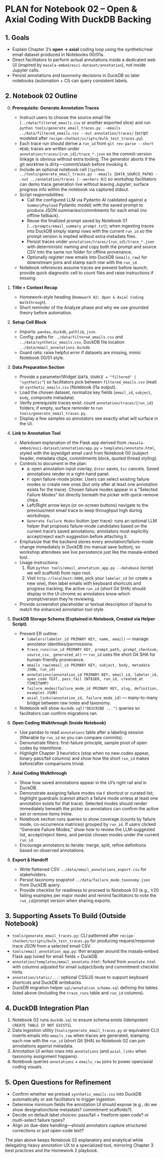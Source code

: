 # PLAN for Notebook 02 – Open & Axial Coding With DuckDB Backing

## 1. Goals
- Explain Chapter 3’s **open → axial** coding loop using the synthetic/real email dataset produced in Notebooks 00/01a.
- Direct facilitators to perform actual annotations inside a dedicated web UI (inspired by `masala-embed/esci-dataset/annotation`), not inside Jupyter cells.
- Persist annotations and taxonomy decisions in DuckDB so later notebooks (automation + CI) can query consistent labels.

## 2. Notebook 02 Outline
0. **Prerequisite: Generate Annotation Traces**
   - Instruct users to choose the source email file (`../data/filtered_emails.csv` or another exported slice) and run `python tools/generate_email_traces.py --emails ../data/filtered_emails.csv --out annotation/traces/` (script modeled after `recipe-chatbot/scripts/bulk_test_traces.py`).
   - Each trace run should derive a `run_id` from `git rev-parse --short HEAD`; traces are written under `annotation/traces/{run_id}/trace_*.json` so the commit-version linkage is obvious without extra tooling. The generator aborts if the git worktree is dirty—commit/stash before invoking it.
   - Include an optional notebook cell (`!python ../tools/generate_email_traces.py --emails {DATA_SOURCE_PATH} --out ../annotation/traces [--workers N]`) so workshop facilitators can demo trace generation live without leaving Jupyter; surface progress info within the notebook via captured stdout.
   - Script responsibilities:
     - Call the configured LLM via Pydantic AI (validated against a `SummaryPayload` Pydantic model) with the saved prompt to produce JSON summaries/commitments for each email (no offline fallback).
     - Reuse the finalized prompt saved by Notebook 01 (`../prompts/email_summary_prompt.txt`); when ingesting traces into DuckDB simply stamp rows with the current `run_id` so the prompt version is implied without extra metadata files.
     - Persist traces under `annotation/traces/{run_id}/trace_*.json` with deterministic naming and copy both the prompt and source CSV into the same run folder for offline provenance.
     - Optionally register new emails into DuckDB (`emails_raw`) for downstream joins and stamp each row with the `run_id`.
   - Notebook references assume traces are present before launch; provide quick diagnostic cell to count files and raise instructions if missing.

1. **Title + Context Recap**
   - Homework-style heading (`Homework 02: Open & Axial Coding Walkthrough`).
   - Short reminder of the Analyze phase and why we use grounded theory before automation.

2. **Setup Cell Block**
   - Imports: `pandas`, `duckdb`, `pathlib`, `json`.
   - Config: paths for `../data/filtered_emails.csv` and `../data/synthetic_emails.csv`, DuckDB file location `../data/email_annotations.duckdb`.
   - Guard rails: raise helpful error if datasets are missing, mimic Notebook 00/01 style.

3. **Data Preparation Section**
   - Provide a parameter/Widget (`DATA_SOURCE = "filtered" | "synthetic"`) so facilitators pick between `filtered_emails.csv` (real) or `synthetic_emails.csv` (Notebook 01a output).
   - Load the chosen dataset, normalize key fields (`email_id`, `subject`, `body`, composite metadata).
   - Verify prerequisite traces exist: count `annotation/traces/{run_id}` folders; if empty, surface reminder to run `tools/generate_email_traces.py`.
   - Display a few samples so annotators see exactly what will surface in the UI.

4. **Link to Annotation Tool**
   - Markdown explanation of the Flask app derived from `/masala-embed/esci-dataset/annotation/app.py` + `templates/annotate.html`, styled with the ipywidget email card from Notebook 00 (subject header, metadata chips, commitments block, quoted thread styling).
   - Controls to document in the plan:
      - `A`: open annotation input overlay; `Enter` saves, `Esc` cancels. Saved annotations render in a right-hand panel.
      - `F`: open failure-mode picker. Users can select existing failure modes or create new ones (but only after at least one annotation exists for the trace). Chosen failure modes appear in a "Selected Failure Modes" list directly beneath the picker with quick-remove chips.
      - Left/Right arrow keys (or on-screen buttons) navigate to the previous/next email trace to keep throughput high during workshops.
      - `Generate Failure Modes` button (per trace): runs an optional LLM helper that proposes failure-mode candidates based on the current trace’s saved annotations; annotators must explicitly accept/reject each suggestion before attaching it.
    - Emphasize that the backend stores every annotation/failure-mode change immediately in DuckDB (no manual save button), so workshop attendees see live persistence just like the masala-embed tool.
   - Usage instructions:
      1. Run `python tools/email_annotation_app.py --database` (script we will scaffold) from repo root.
      2. Visit `http://localhost:5000`, pick your `labeler_id` (or create a new one), then label emails with keyboard shortcuts and progress tracking; the active `run_id` (short Git SHA) should display in the UI chrome so annotators know which prompt/version they’re reviewing.
   - Provide screenshot placeholder or textual description of layout to match the enhanced annotation tool style.

5. **DuckDB Storage Schema (Explained in Notebook, Created via Helper Script)**
   - Present ER outline:
     - `labelers(labeler_id PRIMARY KEY, name, email)` — manage annotator identities/permissions.
     - `trace_runs(run_id PRIMARY KEY, prompt_path, prompt_checksum, source_csv, generated_at)` — `run_id` uses the short Git SHA for human-friendly provenance.
     - `emails_raw(email_id PRIMARY KEY, subject, body, metadata JSON, run_id)`
     - `annotations(annotation_id PRIMARY KEY, email_id, labeler_id, open_code TEXT, pass_fail INTEGER, run_id, created_at TIMESTAMP)`
     - `failure_modes(failure_mode_id PRIMARY KEY, slug, definition, examples JSON)`
     - `axial_links(annotation_id, failure_mode_id)` — many-to-many bridge between raw notes and taxonomy.
   - Notebook will show `duckdb.sql("DESCRIBE ...")` queries so facilitators can confirm migrations ran.

6. **Open Coding Walkthrough (Inside Notebook)**
   - Use pandas to read `annotations` table after a labeling session (filterable by `run_id` so you can compare commits).
   - Demonstrate filters: first-failure principle, sample pivot of open codes by intent/tone.
   - Highlight Chapter 3 heuristics (stop when no new codes appear, binary pass/fail columns) and show how the short `run_id` makes before/after comparisons trivial.

7. **Axial Coding Walkthrough**
   - Show how saved annotations appear in the UI’s right rail and in DuckDB.
   - Demonstrate assigning failure modes via `F` shortcut or curated list; highlight guardrails (cannot attach a failure mode unless at least one annotation exists for that trace). Selected modes should render immediately beneath the picker so annotators can confirm the active set or remove items inline.
   - Notebook section runs queries to show coverage (counts by failure mode, co-occurrence matrices) grouped by `run_id`. If users clicked “Generate Failure Modes,” show how to review the LLM-suggested list, accept/reject items, and persist chosen modes under the current `run_id`.
   - Encourage annotators to iterate: merge, split, refine definitions based on observed annotations.

8. **Export & Handoff**
   - Write flattened CSV `../data/email_annotations_export.csv` for stakeholders.
   - Persist taxonomy snapshot `../data/failure_mode_taxonomy.json` from DuckDB query.
   - Provide checklist for readiness to proceed to Notebook 03 (e.g., ≥20 failing examples per major mode) and remind facilitators to note the `run_id`/prompt version when sharing exports.

## 3. Supporting Assets To Build (Outside Notebook)
- `tools/generate_email_traces.py`: CLI patterned after `recipe-chatbot/scripts/bulk_test_traces.py` for producing request/response trace JSON from a selected email CSV.
- `tools/email_annotation_app.py`: thin wrapper around the masala-embed Flask app tuned for email fields + DuckDB.
- `annotation/templates/email_annotate.html`: forked from `annotate.html` with columns adjusted for email subject/body and commitment checklist hints.
- `annotation/static/...`: optional CSS/JS reuse to support keyboard shortcuts and DuckDB writebacks.
- DuckDB migration helper `sql/annotation_schema.sql` defining the tables listed above (including the `trace_runs` table and `run_id` columns).

## 4. DuckDB Integration Plan
1. Notebook 02 runs `duckdb.sql` to ensure schema exists (idempotent `CREATE TABLE IF NOT EXISTS`).
2. Data ingestion utility (`tools/generate_email_traces.py` or equivalent CLI) inserts emails into `emails_raw` when traces are generated, stamping each row with the `run_id` (short Git SHA) so Notebook 02 can join annotations against metadata.
3. Annotation UI writes rows into `annotations` (and `axial_links` when taxonomy assignment happens).
4. Notebook queries `annotations` + `emails_raw` joins to power open/axial coding visuals.

## 5. Open Questions for Refinement
- Confirm whether we preload `synthetic_emails.csv` into DuckDB automatically or ask facilitators to trigger ingestion.
- Determine minimum fields the annotation UI should expose (e.g., do we show designation/tone metastats? commitment scaffolds?).
- Decide on default label choices: pass/fail + freeform open code? or multi-select failure types?
- Align on due-date handling—should annotators capture structured corrections or just open-code text?

The plan above keeps Notebook 02 explanatory and analytical while delegating heavy annotation UX to a specialized tool, mirroring Chapter 3 best practices and the Homework 2 playbook.
